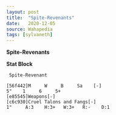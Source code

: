 ```yaml
---
layout: post
title:  "Spite-Revenants"
date:   2020-12-05
source: Wahapedia
tags: [sylvaneth]
---
```


**Spite-Revenants**

**Stat Block**
```
 Spite-Revenant
```

```
[56f442]M     W     B     Sa    [-]
5"    1     6     5+    
[e85545]Weapons[-]
[c6c930]Cruel Talons and Fangs[-]
1"     A:3    H:3+   W:3+   R:-    D:1   
```



